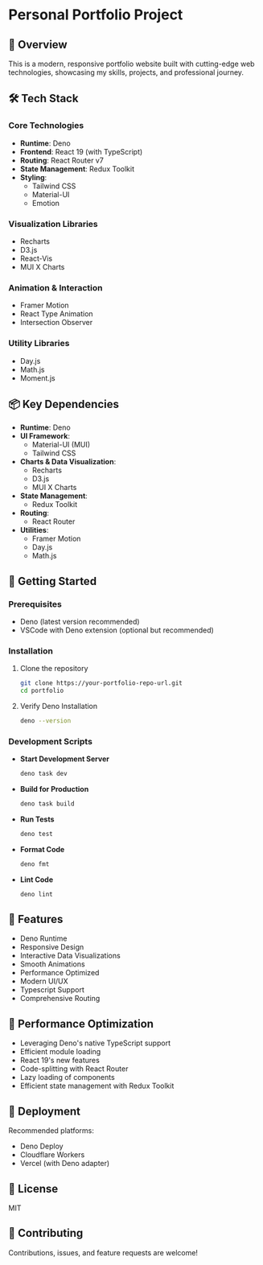 # Personal Portfolio Project

## 🚀 Overview

This is a modern, responsive portfolio website built with cutting-edge web technologies, showcasing my skills, projects, and professional journey.

## 🛠 Tech Stack

### Core Technologies
- **Runtime**: Deno
- **Frontend**: React 19 (with TypeScript)
- **Routing**: React Router v7
- **State Management**: Redux Toolkit
- **Styling**: 
  - Tailwind CSS
  - Material-UI
  - Emotion

### Visualization Libraries
- Recharts
- D3.js
- React-Vis
- MUI X Charts

### Animation & Interaction
- Framer Motion
- React Type Animation
- Intersection Observer

### Utility Libraries
- Day.js
- Math.js
- Moment.js

## 📦 Key Dependencies

- **Runtime**: Deno
- **UI Framework**: 
  - Material-UI (MUI)
  - Tailwind CSS
- **Charts & Data Visualization**: 
  - Recharts
  - D3.js
  - MUI X Charts
- **State Management**: 
  - Redux Toolkit
- **Routing**: 
  - React Router
- **Utilities**: 
  - Framer Motion
  - Day.js
  - Math.js

## 🔧 Getting Started

### Prerequisites
- Deno (latest version recommended)
- VSCode with Deno extension (optional but recommended)

### Installation

1. Clone the repository
   ```bash
   git clone https://your-portfolio-repo-url.git
   cd portfolio
   ```

2. Verify Deno Installation
   ```bash
   deno --version
   ```

### Development Scripts

- **Start Development Server**
  ```bash
  deno task dev
  ```

- **Build for Production**
  ```bash
  deno task build
  ```

- **Run Tests**
  ```bash
  deno test
  ```

- **Format Code**
  ```bash
  deno fmt
  ```

- **Lint Code**
  ```bash
  deno lint
  ```

## 🌟 Features

- Deno Runtime
- Responsive Design
- Interactive Data Visualizations
- Smooth Animations
- Performance Optimized
- Modern UI/UX
- Typescript Support
- Comprehensive Routing

## 🚧 Performance Optimization

- Leveraging Deno's native TypeScript support
- Efficient module loading
- React 19's new features
- Code-splitting with React Router
- Lazy loading of components
- Efficient state management with Redux Toolkit

## 🚀 Deployment

Recommended platforms:
- Deno Deploy
- Cloudflare Workers
- Vercel (with Deno adapter)

## 📝 License

MIT

## 🤝 Contributing

Contributions, issues, and feature requests are welcome!